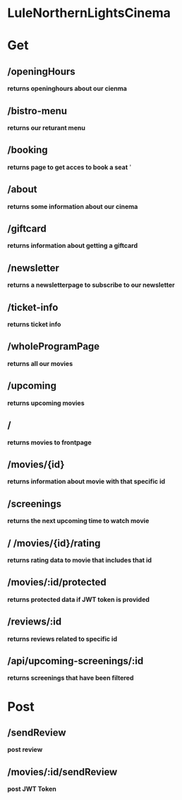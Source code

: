 # LuleNorthernLightsCinema

# Get

## /openingHours

**returns openinghours about our cienma**

## /bistro-menu

**returns our returant menu**

## /booking

**returns page to get acces to book a seat**
'

## /about

**returns some information about our cinema**

## /giftcard

**returns information about getting a giftcard**

## /newsletter

**returns a newsletterpage to subscribe to our newsletter**

## /ticket-info

**returns ticket info**

## /wholeProgramPage

**returns all our movies**

## /upcoming

**returns upcoming movies**

## /

**returns movies to frontpage**

## /movies/{id}

**returns information about movie with that specific id**

## /screenings

**returns the next upcoming time to watch movie**

## / /movies/{id}/rating

**returns rating data to movie that includes that id**

## /movies/:id/protected

**returns protected data if JWT token is provided**

## /reviews/:id

**returns reviews related to specific id**

## /api/upcoming-screenings/:id

**returns screenings that have been filtered**

# Post

## /sendReview

**post review**

## /movies/:id/sendReview

**post JWT Token**
